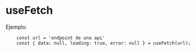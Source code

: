 # useFetch

Ejemplo:
```
    const url = 'endpoint de una api'
    const { data: null, loading: true, error: null } = useFetch(url);
```
